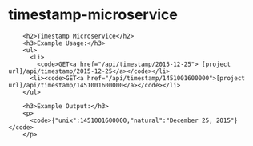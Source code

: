 # timestamp-microservice


        <h2>Timestamp Microservice</h2>
        <h3>Example Usage:</h3>
        <ul>
          <li>
            <code>GET<a href="/api/timestamp/2015-12-25"> [project url]/api/timestamp/2015-12-25</a></code></li>
          <li><code>GET<a href="/api/timestamp/1451001600000">[project url]/api/timestamp/1451001600000</a></code></li>
        </ul>

        <h3>Example Output:</h3>
        <p>
          <code>{"unix":1451001600000,"natural":"December 25, 2015"}</code>
        </p>

      
